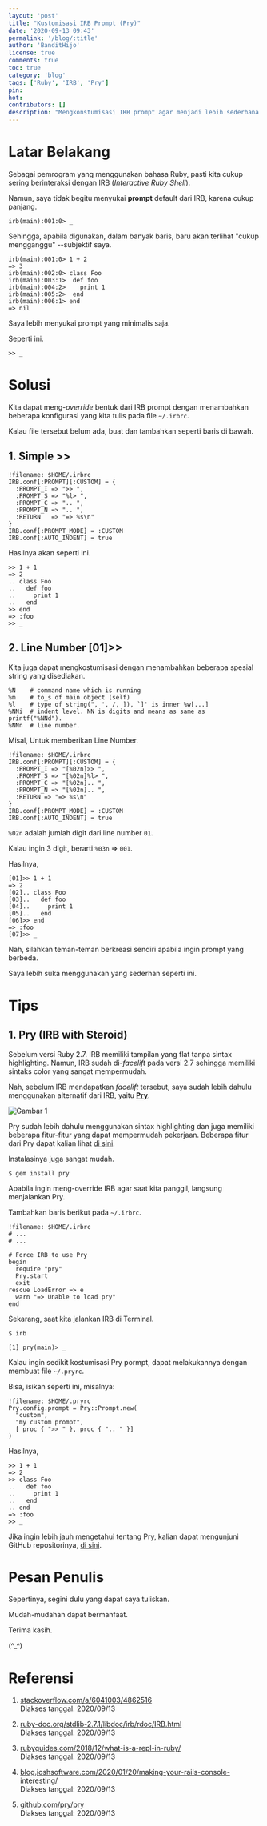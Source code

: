 ```yaml
---
layout: 'post'
title: "Kustomisasi IRB Prompt (Pry)"
date: '2020-09-13 09:43'
permalink: '/blog/:title'
author: 'BanditHijo'
license: true
comments: true
toc: true
category: 'blog'
tags: ['Ruby', 'IRB', 'Pry']
pin:
hot:
contributors: []
description: "Mengkonstumisasi IRB prompt agar menjadi lebih sederhana (sesuai degan yang kita inginkan)."
---
```


# Latar Belakang

Sebagai pemrogram yang menggunakan bahasa Ruby, pasti kita cukup sering berinteraksi dengan IRB (*Interactive Ruby Shell*).

Namun, saya tidak begitu menyukai **prompt** default dari IRB, karena cukup panjang.

```
irb(main):001:0> _
```

Sehingga, apabila digunakan, dalam banyak baris, baru akan terlihat "cukup mengganggu" --subjektif saya.

```
irb(main):001:0> 1 + 2
=> 3
irb(main):002:0> class Foo
irb(main):003:1>  def foo
irb(main):004:2>    print 1
irb(main):005:2>  end
irb(main):006:1> end
=> nil
```

Saya lebih menyukai prompt yang minimalis saja.

Seperti ini.

```
>> _
```


# Solusi

Kita dapat meng-*override* bentuk dari IRB prompt dengan menambahkan beberapa konfigurasi yang kita tulis pada file `~/.irbrc`.

Kalau file tersebut belum ada, buat dan tambahkan seperti baris di bawah.


## 1. Simple &gt;&gt;

```config
!filename: $HOME/.irbrc
IRB.conf[:PROMPT][:CUSTOM] = {
  :PROMPT_I => ">> ",
  :PROMPT_S => "%l> ",
  :PROMPT_C => ".. ",
  :PROMPT_N => ".. ",
  :RETURN   => "=> %s\n"
}
IRB.conf[:PROMPT_MODE] = :CUSTOM
IRB.conf[:AUTO_INDENT] = true
```

Hasilnya akan seperti ini.

```
>> 1 + 1
=> 2
.. class Foo
..   def foo
..     print 1
..   end
>> end
=> :foo
>> _
```


## 2. Line Number [01]&gt;&gt;

Kita juga dapat mengkostumisasi dengan menambahkan beberapa spesial string yang disediakan.

```
%N    # command name which is running
%m    # to_s of main object (self)
%l    # type of string(", ', /, ]), `]' is inner %w[...]
%NNi  # indent level. NN is digits and means as same as printf("%NNd").
%NNn  # line number.
```

Misal, Untuk memberikan Line Number.

```config
!filename: $HOME/.irbrc
IRB.conf[:PROMPT][:CUSTOM] = {
  :PROMPT_I => "[%02n]>> ",
  :PROMPT_S => "[%02n]%l> ",
  :PROMPT_C => "[%02n].. ",
  :PROMPT_N => "[%02n].. ",
  :RETURN => "=> %s\n"
}
IRB.conf[:PROMPT_MODE] = :CUSTOM
IRB.conf[:AUTO_INDENT] = true
```

`%02n` adalah jumlah digit dari line number `01`.

Kalau ingin 3 digit, berarti `%03n` => `001`.

Hasilnya,

```
[01]>> 1 + 1
=> 2
[02].. class Foo
[03]..   def foo
[04]..     print 1
[05]..   end
[06]>> end
=> :foo
[07]>> _
```

Nah, silahkan teman-teman berkreasi sendiri apabila ingin prompt yang berbeda.

Saya lebih suka menggunakan yang sederhan seperti ini.


# Tips


## 1. Pry (IRB with Steroid)

Sebelum versi Ruby 2.7. IRB memiliki tampilan yang flat tanpa sintax highlighting. Namun, IRB sudah di-*facelift* pada versi 2.7 sehingga memiliki sintaks color yang sangat mempermudah.

Nah, sebelum IRB mendapatkan *facelift* tersebut, saya sudah lebih dahulu menggunakan alternatif dari IRB, yaitu [**Pry**](https://github.com/pry/pry).

![Gambar 1](https://i.postimg.cc/YqMDyBvP/gambar-01.png)

Pry sudah lebih dahulu menggunakan sintax highlighting dan juga memiliki beberapa fitur-fitur yang dapat mempermudah pekerjaan. Beberapa fitur dari Pry dapat kalian lihat [di sini](https://github.com/pry/pry#key-features).

Instalasinya juga sangat mudah.

```
$ gem install pry
```

Apabila ingin meng-override IRB agar saat kita panggil, langsung menjalankan Pry.

Tambahkan baris berikut pada `~/.irbrc`.

```config
!filename: $HOME/.irbrc
# ...
# ...

# Force IRB to use Pry
begin
  require "pry"
  Pry.start
  exit
rescue LoadError => e
  warn "=> Unable to load pry"
end
```

Sekarang, saat kita jalankan IRB di Terminal.

```
$ irb
```

```
[1] pry(main)> _
```

Kalau ingin sedikit kostumisasi Pry pormpt, dapat melakukannya dengan membuat file `~/.pryrc`.

Bisa, isikan seperti ini, misalnya:

```config
!filename: $HOME/.pryrc
Pry.config.prompt = Pry::Prompt.new(
  "custom",
  "my custom prompt",
  [ proc { ">> " }, proc { ".. " }]
)
```

Hasilnya,

```
>> 1 + 1
=> 2
>> class Foo
..   def foo
..     print 1
..   end
.. end
=> :foo
>> _
```

Jika ingin lebih jauh mengetahui tentang Pry, kalian dapat mengunjuni GitHub repositorinya, [di sini](https://github.com/pry/pry).


# Pesan Penulis

Sepertinya, segini dulu yang dapat saya tuliskan.

Mudah-mudahan dapat bermanfaat.

Terima kasih.

(^_^)


# Referensi

1. [stackoverflow.com/a/6041003/4862516](https://stackoverflow.com/a/6041003/4862516)
<br>Diakses tanggal: 2020/09/13

2. [ruby-doc.org/stdlib-2.7.1/libdoc/irb/rdoc/IRB.html](https://ruby-doc.org/stdlib-2.7.1/libdoc/irb/rdoc/IRB.html)
<br>Diakses tanggal: 2020/09/13

3. [rubyguides.com/2018/12/what-is-a-repl-in-ruby/](https://www.rubyguides.com/2018/12/what-is-a-repl-in-ruby/)
<br>Diakses tanggal: 2020/09/13

4. [blog.joshsoftware.com/2020/01/20/making-your-rails-console-interesting/](https://blog.joshsoftware.com/2020/01/20/making-your-rails-console-interesting/)
<br>Diakses tanggal: 2020/09/13

5. [github.com/pry/pry](https://github.com/pry/pry)
<br>Diakses tanggal: 2020/09/13
